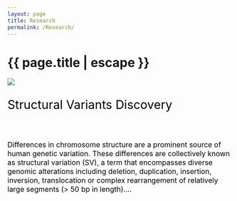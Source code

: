 ```yaml
---
layout: page
title: Research
permalink: /Research/
---
```


<style type="text/css"> 
<!-- 
a:link { 
font-size: 16px; 
color: #000000; 
text-decoration: none; 
} 
a:visited { 
font-size: 16px; 
color: #000000; 
text-decoration: none; 
} 
a:hover { 
font-size: 16px; 
color: #03a9f4; 
text-decoration: underline; 
} 
--> 
</style> 

<h1 class="header center blue-text">{{ page.title | escape }}</h1>

<div class = "row">
    <div class="card horizontal">
      <div class="card-image">
        <img src="./images/Structure.jpg">
      </div>
      <div class="card-stacked">
        <div class="card-content">
        <a href="/Research/Structure.html">
          <p style="font-size:27px">Structural Variants Discovery</p>
          <br>
          <p>Differences in chromosome structure are a prominent source of human genetic variation. 
          These differences are collectively known as structural variation (SV), 
          a term that encompasses diverse genomic alterations including deletion, duplication, 
          insertion, inversion, translocation or complex rearrangement of relatively large segments 
          (> 50 bp in length)....</p>
         </a>
        </div>
      </div>
    </div>
</div>